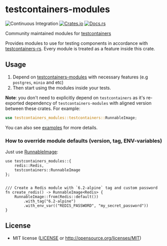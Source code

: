 # testcontainers-modules

![Continuous Integration](https://github.com/testcontainers/testcontainers-rs-modules-community/workflows/Continuous%20Integration/badge.svg?branch=main)
[![Crates.io](https://img.shields.io/crates/v/testcontainers-modules.svg)](https://crates.io/crates/testcontainers-modules)
[![Docs.rs](https://docs.rs/testcontainers-modules/badge.svg)](https://docs.rs/testcontainers-modules)

Community maintained modules for [testcontainers]

Provides modules to use for testing components in accordance with [testcontainers-rs].
Every module is treated as a feature inside this crate.

## Usage

1. Depend on [testcontainers-modules] with necessary features (e.g `postgres`, `minio` and etc)
2. Then start using the modules inside your tests.

**Note**: you don't need to explicitly depend on `testcontainers` as it's re-exported dependency of `testcontainers-modules` with aligned version between these crates.
For example: 
```rust
use testcontainers_modules::testcontainers::RunnableImage;
```

You can also see [examples](https://github.com/testcontainers/testcontainers-rs-modules-community/tree/main/examples) for more details. 

### How to override module defaults (version, tag, ENV-variables)
Just use [RunnableImage](https://docs.rs/testcontainers/latest/testcontainers/core/struct.RunnableImage.html):
```rust,ignore
use testcontainers_modules::{
    redis::Redis,
    testcontainers::RunnableImage
};


/// Create a Redis module with `6.2-alpine` tag and custom password
fn create_redis() -> RunnableImage<Redis> {
    RunnableImage::from(Redis::default())
        .with_tag("6.2-alpine")
        .with_env_var(("REDIS_PASSWORD", "my_secret_password"))
}
```


## License

- MIT license ([LICENSE] or <http://opensource.org/licenses/MIT>)

[testcontainers-rs]: https://github.com/testcontainers/testcontainers-rs
[testcontainers]: https://crates.io/crates/testcontainers
[testcontainers-modules]: https://crates.io/crates/testcontainers-modules
[LICENSE]: https://github.com/testcontainers/testcontainers-rs-modules-community/blob/main/LICENSE

